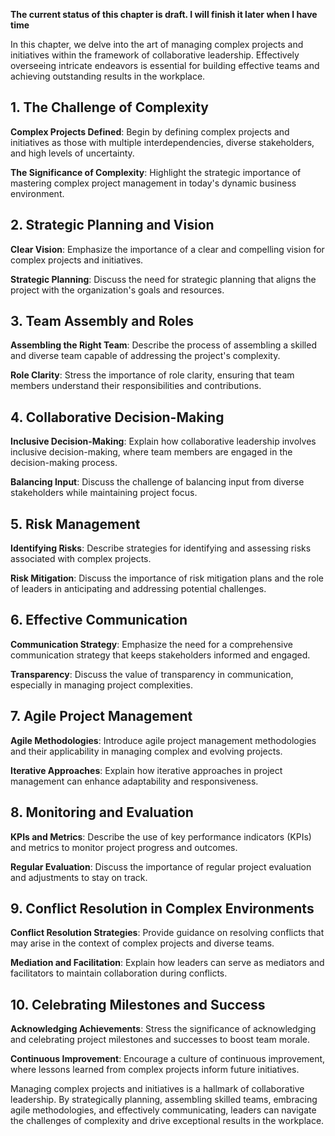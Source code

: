 **The current status of this chapter is draft. I will finish it later when I have time**

In this chapter, we delve into the art of managing complex projects and initiatives within the framework of collaborative leadership. Effectively overseeing intricate endeavors is essential for building effective teams and achieving outstanding results in the workplace.

**1. The Challenge of Complexity**
----------------------------------

**Complex Projects Defined**: Begin by defining complex projects and initiatives as those with multiple interdependencies, diverse stakeholders, and high levels of uncertainty.

**The Significance of Complexity**: Highlight the strategic importance of mastering complex project management in today's dynamic business environment.

**2. Strategic Planning and Vision**
------------------------------------

**Clear Vision**: Emphasize the importance of a clear and compelling vision for complex projects and initiatives.

**Strategic Planning**: Discuss the need for strategic planning that aligns the project with the organization's goals and resources.

**3. Team Assembly and Roles**
------------------------------

**Assembling the Right Team**: Describe the process of assembling a skilled and diverse team capable of addressing the project's complexity.

**Role Clarity**: Stress the importance of role clarity, ensuring that team members understand their responsibilities and contributions.

**4. Collaborative Decision-Making**
------------------------------------

**Inclusive Decision-Making**: Explain how collaborative leadership involves inclusive decision-making, where team members are engaged in the decision-making process.

**Balancing Input**: Discuss the challenge of balancing input from diverse stakeholders while maintaining project focus.

**5. Risk Management**
----------------------

**Identifying Risks**: Describe strategies for identifying and assessing risks associated with complex projects.

**Risk Mitigation**: Discuss the importance of risk mitigation plans and the role of leaders in anticipating and addressing potential challenges.

**6. Effective Communication**
------------------------------

**Communication Strategy**: Emphasize the need for a comprehensive communication strategy that keeps stakeholders informed and engaged.

**Transparency**: Discuss the value of transparency in communication, especially in managing project complexities.

**7. Agile Project Management**
-------------------------------

**Agile Methodologies**: Introduce agile project management methodologies and their applicability in managing complex and evolving projects.

**Iterative Approaches**: Explain how iterative approaches in project management can enhance adaptability and responsiveness.

**8. Monitoring and Evaluation**
--------------------------------

**KPIs and Metrics**: Describe the use of key performance indicators (KPIs) and metrics to monitor project progress and outcomes.

**Regular Evaluation**: Discuss the importance of regular project evaluation and adjustments to stay on track.

**9. Conflict Resolution in Complex Environments**
--------------------------------------------------

**Conflict Resolution Strategies**: Provide guidance on resolving conflicts that may arise in the context of complex projects and diverse teams.

**Mediation and Facilitation**: Explain how leaders can serve as mediators and facilitators to maintain collaboration during conflicts.

**10. Celebrating Milestones and Success**
------------------------------------------

**Acknowledging Achievements**: Stress the significance of acknowledging and celebrating project milestones and successes to boost team morale.

**Continuous Improvement**: Encourage a culture of continuous improvement, where lessons learned from complex projects inform future initiatives.

Managing complex projects and initiatives is a hallmark of collaborative leadership. By strategically planning, assembling skilled teams, embracing agile methodologies, and effectively communicating, leaders can navigate the challenges of complexity and drive exceptional results in the workplace.
